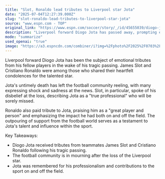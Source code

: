 ```yaml
---
title: "Slot, Ronaldo lead tributes to Liverpool star Jota"
date: "2025-07-04T12:27:39.000Z"
slug: "slot-ronaldo-lead-tributes-to-liverpool-star-jota"
source: "www.espn.com - TOP"
original_link: "https://www.espn.com/soccer/story/_/id/45655039/diogo-jota-tributes-flood-following-liverpool-forward-death"
description: "Liverpool forward Diogo Jota has passed away, prompting emotional tributes from players like James Slot and Cristiano Ronaldo. The football community is reeling from the news, with many expressing shock and sadness at the loss of the talented star. Jota was remembered as a true professional and a great player and person, with his impact on and off the field being widely recognized through the outpouring of support from the football world."
mode: "summarize"
used_openai: "true"
image: "https://a3.espncdn.com/combiner/i?img=%2Fphoto%2F2025%2F0703%2Fr1514440_1296x729_16%2D9.jpg"
---
```


Liverpool forward Diogo Jota has been the subject of emotional tributes from his fellow players in the wake of his tragic passing. James Slot and Cristiano Ronaldo were among those who shared their heartfelt condolences for the talented star.

Jota's untimely death has left the football community reeling, with many expressing shock and sadness at the news. Slot, in particular, spoke of his disbelief at the loss, describing Jota as a "true professional" who will be sorely missed.

Ronaldo also paid tribute to Jota, praising him as a "great player and person" and emphasizing the impact he had both on and off the field. The outpouring of support from the football world serves as a testament to Jota's talent and influence within the sport.

Key Takeaways:
- Diogo Jota received tributes from teammates James Slot and Cristiano Ronaldo following his tragic passing.
- The football community is in mourning after the loss of the Liverpool star.
- Jota was remembered for his professionalism and contributions to the sport on and off the field.